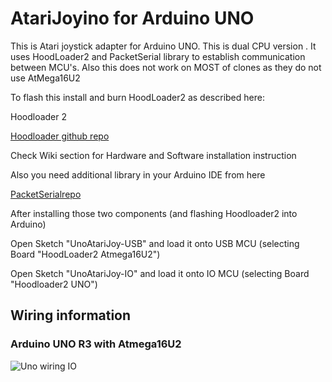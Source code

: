 # AtariJoyino for Arduino UNO

This is Atari joystick adapter for Arduino UNO. This is dual CPU version . It uses HoodLoader2 and PacketSerial library
to establish communication between MCU's. Also this does not work on MOST of clones as they do not use AtMega16U2

To flash this install and burn HoodLoader2 as described here:

Hoodloader 2

[Hoodloader github repo](https://github.com/NicoHood/HoodLoader2)

Check Wiki section for Hardware and Software installation instruction

Also you need additional library in your Arduino IDE from here

[PacketSerialrepo](https://github.com/bakercp/PacketSerial)

After installing those two components (and flashing Hoodloader2 into Arduino)

Open Sketch "UnoAtariJoy-USB" and load it onto USB MCU (selecting Board "HoodLoader2 Atmega16U2")

Open Sketch "UnoAtariJoy-IO" and load it onto IO MCU (selecting Board "Hoodloader2 UNO")


## Wiring information

### Arduino UNO R3 with Atmega16U2
![Uno wiring IO](https://user-images.githubusercontent.com/45807753/125113815-0620ac00-e0e1-11eb-9e41-aeb989022d53.png)


 


